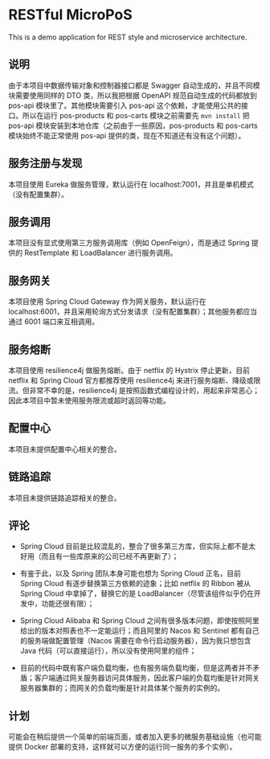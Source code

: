 # RESTful MicroPoS 

This is a demo application for REST style and microservice architecture.

## 说明

由于本项目中数据传输对象和控制器接口都是 Swagger 自动生成的，并且不同模块需要使用同样的 DTO 类，所以我把根据 OpenAPI 规范自动生成的代码都放到 pos-api 模块里了。其他模块需要引入 pos-api 这个依赖，才能使用公共的接口。所以在运行 pos-products 和 pos-carts 模块之前需要先 `mvn install` 把 pos-api 模块安装到本地仓库（之前由于一些原因，pos-products 和 pos-carts 模块始终不能正常使用 pos-api 提供的类，现在不知道还有没有这个问题）。

## 服务注册与发现

本项目使用 Eureka 做服务管理，默认运行在 localhost:7001，并且是单机模式（没有配置集群）。

## 服务调用

本项目没有显式使用第三方服务调用库（例如 OpenFeign），而是通过 Spring 提供的 RestTemplate 和 LoadBalancer 进行服务调用。

## 服务网关

本项目使用 Spring Cloud Gateway 作为网关服务，默认运行在 localhost:6001，并且采用轮询方式分发请求（没有配置集群）；其他服务都应当通过 6001 端口来互相调用。

## 服务熔断

本项目使用 resilience4j 做服务熔断。由于 netflix 的 Hystrix 停止更新，目前 netflix 和 Spring Cloud 官方都推荐使用 resilience4j 来进行服务熔断、降级或限流。但非常不幸的是，resilience4j 是按照函数式编程设计的，用起来非常恶心；因此本项目中暂未使用服务限流或超时返回等功能。

## 配置中心

本项目未提供配置中心相关的整合。

## 链路追踪

本项目未提供链路追踪相关的整合。

## 评论

* Spring Cloud 目前是比较混乱的，整合了很多第三方库，但实际上都不是太好用（而且有一些库原来的公司已经不再更新了）；


* 有鉴于此，以及 Spring 团队本身可能也想为 Spring Cloud 正名，目前 Spring Cloud 有逐步替换第三方依赖的迹象；比如 netflix 的 Ribbon 被从 Spring Cloud 中拿掉了，替换它的是 LoadBalancer（尽管该组件似乎仍在开发中，功能还很有限）；


* Spring Cloud Alibaba 和 Spring Cloud 之间有很多版本问题，即使按照阿里给出的版本对照表也不一定能运行；而且阿里的 Nacos 和 Sentinel 都有自己的服务端做配置管理（Nacos 需要在命令行启动服务器），因为我只想包含 Java 代码（可以直接运行），所以没有使用阿里的组件；


* 目前的代码中既有客户端负载均衡，也有服务端负载均衡，但是这两者并不矛盾；客户端通过网关服务器访问具体服务，因此客户端的负载均衡是针对网关服务器集群的；而网关的负载均衡是针对具体某个服务的实例的。

## 计划

可能会在稍后提供一个简单的前端页面，或者加入更多的微服务基础设施（也可能提供 Docker 部署的支持，这样就可以方便的运行同一服务的多个实例）。
